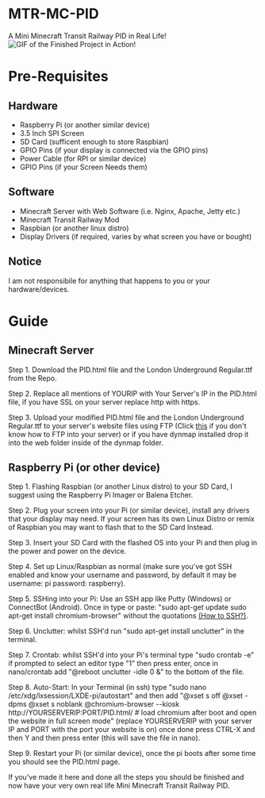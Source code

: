 # MTR-MC-PID
A Mini Minecraft Transit Railway PID in Real Life! \
![GIF of the Finished Project in Action!](https://your-file-is-ready-to-download.zip/minecraft/the.gif)
# Pre-Requisites
## Hardware
- Raspberry Pi (or another similar device) 
- 3.5 Inch SPI Screen 
- SD Card (sufficent enough to store Raspbian) 
- GPIO Pins (if your display is connected via the GPIO pins) 
- Power Cable (for RPI or similar device)
- GPIO Pins (if your Screen Needs them)
## Software
- Minecraft Server with Web Software (i.e. Nginx, Apache, Jetty etc.)
- Minecraft Transit Railway Mod
- Raspbian (or another linux distro)
- Display Drivers (if required, varies by what screen you have or bought)
## Notice
I am not responsibile for anything that happens to you or your hardware/devices.
# Guide
## Minecraft Server
Step 1. Download the PID.html file and the London Underground Regular.ttf from the Repo.

Step 2. Replace all mentions of YOURIP with Your Server's IP in the PID.html file, if you have SSL on your server replace http with https.

Step 3. Upload your modified PID.html file and the London Underground Regular.ttf to your server's website files using FTP (Click [this](https://www.google.com/search?q=how+to+ftp+into+a+minecraft+server&sca_esv=247eb50602a83f19&sxsrf=ADLYWIJR3kGoJjZTtqZKw94yG_KOqH1T_w%3A1722005115959&source=hp&ei=e7ajZpeQOMi7hbIPgNHZ8QU&iflsig=AL9hbdgAAAAAZqPEi4LPnsZZ_mu6iU6azWEtswprxL18&oq=How+t&gs_lp=Egdnd3Mtd2l6IgVIb3cgdEgAUABYAHAAeACQAQCYAQCgAQCqAQC4AQzIAQCYAgCgAgCYAwCSBwCgBwA&sclient=gws-wiz&ved=0ahUKEwjXufH5-MSHAxXIXUEAHYBoNl4Q4dUDCB8) if you don't know how to FTP into your server) or if you have dynmap installed drop it into the web folder inside of the dynmap folder.
## Raspberry Pi (or other device)
Step 1. Flashing Raspbian (or another Linux distro) to your SD Card, I suggest using the Raspberry Pi Imager or Balena Etcher. 

Step 2. Plug your screen into your Pi (or similar device), install any drivers that your display may need. If your screen has its own Linux Distro or remix of Raspbian you may want to flash that to the SD Card Instead. 

Step 3. Insert your SD Card with the flashed OS into your Pi and then plug in the power and power on the device. 

Step 4. Set up Linux/Raspbian as normal (make sure you've got SSH enabled and know your username and password, by default it may be username: pi password: raspberry).

Step 5. SSHing into your Pi: Use an SSH app like Putty (Windows) or ConnectBot (Android). Once in type or paste: "sudo apt-get update
sudo apt-get install chromium-browser" without the quotations [(How to SSH?)](https://www.google.com/search?q=how+to+ssh+into+a+raspberry+pi&sca_esv=247eb50602a83f19&ei=Db6jZuPbLLLBhbIPx-7gqAg&ved=0ahUKEwijlvSVgMWHAxWyYEEAHUc3GIUQ4dUDCBA&uact=5&oq=how+to+ssh+into+a+raspberry+pi&gs_lp=Egxnd3Mtd2l6LXNlcnAiHmhvdyB0byBzc2ggaW50byBhIHJhc3BiZXJyeSBwaTILEAAYgAQYkQIYigUyCxAAGIAEGJECGIoFMgUQABiABDILEAAYgAQYkQIYigUyBBAAGB4yCxAAGIAEGIYDGIoFMggQABiABBiiBDIIEAAYgAQYogQyCBAAGIAEGKIESJElUPwDWNkbcAJ4ApABAJgBmAGgAeICqgEDMy4xuAEDyAEA-AEBmAIGoAL1AcICBBAAGEfCAgcQABiABBgNwgIGEAAYBxgemAMAiAYBkAYIkgcBNqAHsCQ&sclient=gws-wiz-serp).

Step 6. Unclutter: whilst SSH'd run "sudo apt-get install unclutter" in the terminal.

Step 7. Crontab: whilst SSH'd into your Pi's terminal type "sudo crontab -e" if prompted to select an editor type "1" then press enter, once in nano/crontab add
"@reboot unclutter -idle 0 &" 
to the bottom of the file.

Step 8. Auto-Start: In your Terminal (in ssh) type "sudo nano /etc/xdg/lxsession/LXDE-pi/autostart" and then add "@xset s off @xset -dpms @xset s noblank @chromium-browser --kiosk http://YOURSERVERIP:PORT/PID.html/ # load chromium after boot and open the website in full screen mode" (replace YOURSERVERIP with your server IP and PORT with the port your website is on) once done press CTRL-X and then Y and then press enter (this will save the file in nano).

Step 9. Restart your Pi (or similar device), once the pi boots after some time you should see the PID.html page.

If you've made it here and done all the steps you should be finished and now have your very own real life Mini Minecraft Transit Railway PID.
